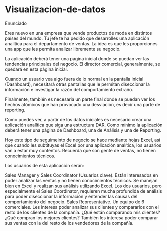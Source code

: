 # Visualizacion-de-datos

Enunciado

Eres nuevo en una empresa que vende productos de moda en distintos países del mundo. Tu jefe te ha pedido que desarrolles una aplicación analítica para el departamento de ventas. La idea es que les proporciones una app que les permita analizar libremente su negocio.

La aplicación deberá tener una página inicial donde se puedan ver las tendencias principales del negocio. El director comercial, generalmente, se quedará en esta página inicial.

Cuando un usuario vea algo fuera de lo normal en la pantalla inicial (Dashboard), necesitará otras pantallas que le permitan diseccionar la información e investigar la razón del comportamiento extraño.

Finalmente, también es necesaria un parte final donde se puedan ver los hechos atómicos que han provocado una desviación, es decir una parte de reporting.

Como puedes ver, a partir de los datos iniciales es necesario crear una aplicación analítica que siga una estructura DAR. Como mínimo la aplicación deberá tener una página de Dashboard, una de Análisis y una de Reporting. 

Hoy este tipo de seguimeinto de negocio se hace mediante hojas Excel, así que cuando les subtituyas el Excel por una aplicación analítica, los usuarios van a estar muy contentos. Recuerda que son gente de ventas, no tienen conocimientos técnicos.

Los usuarios de esta aplicación serán:

Sales Manager y Sales Coordinator (Usuarios clave).
Están interesados en poder analizar las ventas y no tienen conocimientos técnicos. Se manejan bien en Excel y realizan sus análisis utilizando Excel.
Los dos usuarios, pero especialmente el Sales Coordinator, requieren mucha profundida de análisis para poder diseccionar la información y entender las causas del comportamiento del negocio.
Sales Representative.
Un equipo de 6 comerciales.
Les interesa poder analizar sus clientes y compararlos con el resto de los clientes de la compañía. ¿Qué están comparando mis clientes? ¿Qué compran los mejores clientes?
También les interesa poder comparar sus ventas con la del resto de los vendedores de la compañía.
